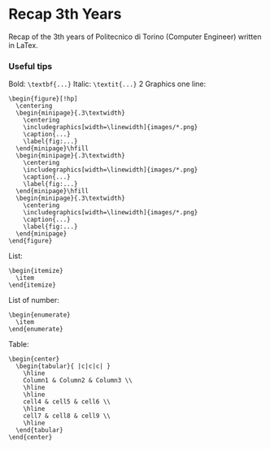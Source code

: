# Recap 3th Years
Recap of the 3th years of Politecnico di Torino (Computer Engineer) written in LaTex.

### Useful tips
Bold: ``` \textbf{...} ```
Italic: ``` \textit{...} ```
2 Graphics one line:
```
\begin{figure}[!hp]
  \centering
  \begin{minipage}{.3\textwidth}
    \centering
    \includegraphics[width=\linewidth]{images/*.png}
    \caption{...}
    \label{fig:...}
  \end{minipage}\hfill
  \begin{minipage}{.3\textwidth}
    \centering
    \includegraphics[width=\linewidth]{images/*.png}
    \caption{...}
    \label{fig:...}
  \end{minipage}\hfill
  \begin{minipage}{.3\textwidth}
    \centering
    \includegraphics[width=\linewidth]{images/*.png}
    \caption{...}
    \label{fig:...}
  \end{minipage}
\end{figure}
```
List:
```
\begin{itemize}
  \item
\end{itemize}
```
List of number:
```
\begin{enumerate}
  \item
\end{enumerate}
```
Table:
```
\begin{center}
  \begin{tabular}{ |c|c|c| }
    \hline
    Column1 & Column2 & Column3 \\
    \hline
    \hline
    cell4 & cell5 & cell6 \\
    \hline
    cell7 & cell8 & cell9 \\
    \hline
  \end{tabular}
\end{center}
```
